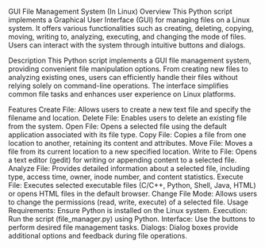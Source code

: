 GUI File Management System (In Linux)
Overview
This Python script implements a Graphical User Interface (GUI) for managing files on a Linux system. It offers various functionalities such as creating, deleting, copying, moving, writing to, analyzing, executing, and changing the mode of files. Users can interact with the system through intuitive buttons and dialogs.

Description
This Python script implements a GUI file management system, providing convenient file manipulation options. From creating new files to analyzing existing ones, users can efficiently handle their files without relying solely on command-line operations. The interface simplifies common file tasks and enhances user experience on Linux platforms.

Features
Create File: Allows users to create a new text file and specify the filename and location.
Delete File: Enables users to delete an existing file from the system.
Open File: Opens a selected file using the default application associated with its file type.
Copy File: Copies a file from one location to another, retaining its content and attributes.
Move File: Moves a file from its current location to a new specified location.
Write to File: Opens a text editor (gedit) for writing or appending content to a selected file.
Analyze File: Provides detailed information about a selected file, including type, access time, owner, inode number, and content statistics.
Execute File: Executes selected executable files (C/C++, Python, Shell, Java, HTML) or opens HTML files in the default browser.
Change File Mode: Allows users to change the permissions (read, write, execute) of a selected file.
Usage
Requirements: Ensure Python is installed on the Linux system.
Execution: Run the script (file_manager.py) using Python.
Interface: Use the buttons to perform desired file management tasks.
Dialogs: Dialog boxes provide additional options and feedback during file operations.
